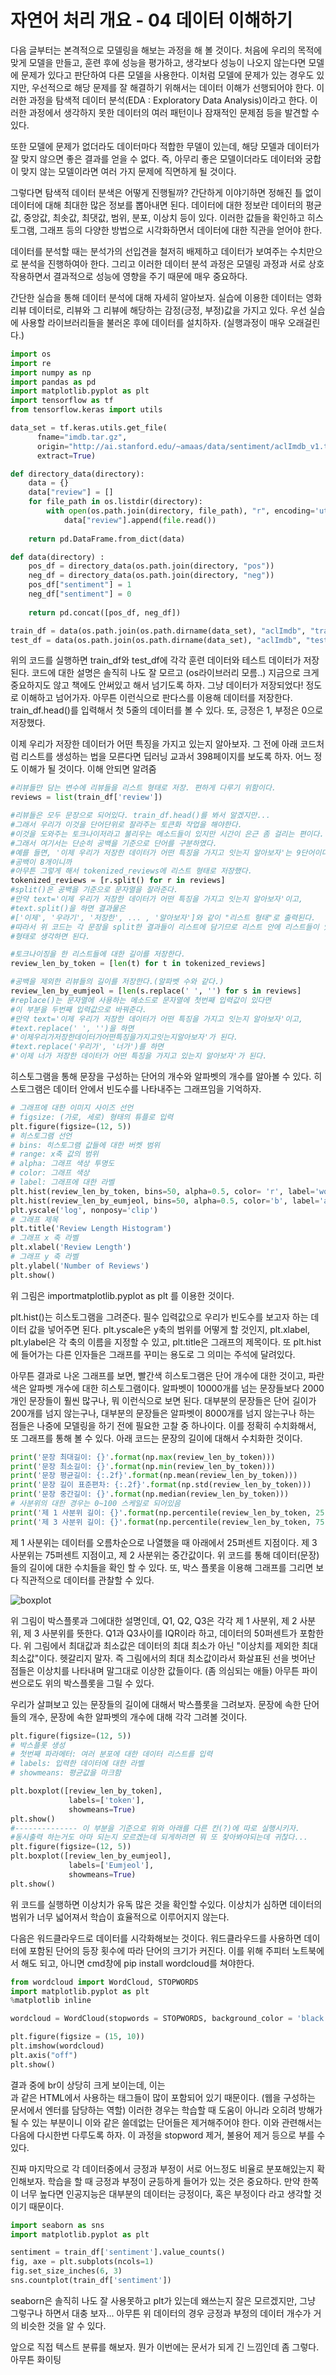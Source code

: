 # 자연어 처리 개요 - 04 데이터 이해하기



다음 글부터는 본격적으로 모델링을 해보는 과정을 해 볼 것이다. 처음에 우리의 목적에 맞게 모델을 만들고, 훈련 후에 성능을 평가하고, 생각보다 성능이 나오지 않는다면 모델에 문제가 있다고 판단하여 다른 모델을 사용한다. 이처럼 모델에 문제가 있는 경우도 있지만, 우선적으로 해당 문제를 잘 해결하기 위해서는 데이터 이해가 선행되어야 한다. 이러한 과정을 탐색적 데이터 분석(EDA : Exploratory Data Analysis)이라고 한다. 이러한 과정에서 생각하지 못한 데이터의 여러 패턴이나 잠재적인 문제점 등을 발견할 수 있다.

또한 모델에 문제가 없더라도 데이터마다 적합한 무델이 있는데, 해당 모델과 데이터가 잘 맞지 않으면 좋은 결과를 얻을 수 없다. 즉, 아무리 좋은 모델이더라도 데이터와 궁합이 맞지 않는 모델이라면 여러 가지 문제에 직면하게 될 것이다.

그렇다면 탐색적 데이터 분색은 어떻게 진행될까? 간단하게 이야기하면 정해진 틀 없이 데이터에 대해 최대한 많은 정보를 뽑아내면 된다. 데이터에 대한 정보란 데이터의 평균값, 중앙값, 최솟값, 최댓값, 범위, 분포, 이상치 등이 있다. 이러한 값들을 확인하고 히스토그램, 그래프 등의 다양한 방법으로 시각화하면서 데이터에 대한 직관을 얻어야 한다.

데이터를 분석할 때는 분석가의 선입견을 철저히 배제하고 데이터가 보여주는 수치만으로 분석을 진행하여아 한다. 그리고 이러한 데이터 분석 과정은 모델링 과정과 서로 상호작용하면서 결과적으로 성능에 영향을 주기 때문에 매우 중요하다.

간단한 실습을 통해 데이터 분석에 대해 자세히 알아보자. 실습에 이용한 데이터는 영화 리뷰 데이터로, 리뷰와 그 리뷰에 해당하는 감정(긍정, 부정)값을 가지고 있다. 우선 실습에 사용할 라이브러리들을 불러온 후에 데이터를 설치하자. (실행과정이 매우 오래걸린다.)

```python
import os
import re
import numpy as np
import pandas as pd
import matplotlib.pyplot as plt
import tensorflow as tf
from tensorflow.keras import utils

data_set = tf.keras.utils.get_file(
      fname="imdb.tar.gz", 
      origin="http://ai.stanford.edu/~amaas/data/sentiment/aclImdb_v1.tar.gz", 
      extract=True)

def directory_data(directory):
    data = {}
    data["review"] = []
    for file_path in os.listdir(directory):
        with open(os.path.join(directory, file_path), "r", encoding='utf-8') as file:
            data["review"].append(file.read())
            
    return pd.DataFrame.from_dict(data)

def data(directory) :
    pos_df = directory_data(os.path.join(directory, "pos"))
    neg_df = directory_data(os.path.join(directory, "neg"))
    pos_df["sentiment"] = 1
    neg_df["sentiment"] = 0
    
    return pd.concat([pos_df, neg_df])

train_df = data(os.path.join(os.path.dirname(data_set), "aclImdb", "train"))
test_df = data(os.path.join(os.path.dirname(data_set), "aclImdb", "test"))
```

위의 코드를 실행하면 train_df와 test_df에 각각 훈련 데이터와 테스트 데이터가 저장된다. 코드에 대한 설명은 솔직히 나도 잘 모르고 (os라이브러리 모름..) 지금으로 크게 중요하지도 않고 책에도 안써있고 해서 넘기도록 하자. 그냥 데이터가 저장되었다! 정도로 이해하고 넘어가자. 아무튼 이런식으로 판다스를 이용해 데이터를 저장한다. train_df.head()를 입력해서 첫 5줄의 데이터를 볼 수 있다. 또, 긍정은 1, 부정은 0으로 저장했다.

이제 우리가 저장한 데이터가 어떤 특징을 가지고 있는지 알아보자. 그 전에 아래 코드처럼 리스트를 생성하는 법을 모른다면 딥러닝 교과서 398페이지를 보도록 하자. 어느 정도 이해가 될 것이다. 이해 안되면 알려줌

```python
#리뷰들만 담는 변수에 리뷰들을 리스트 형태로 저장. 편하게 다루기 위함이다.
reviews = list(train_df['review'])

#리뷰들은 모두 문장으로 되어있다. train_df.head()를 봐서 알겠지만...
#그래서 우리가 이것을 단어단위로 잘라주는 토큰화 작업을 해야한다.
#이것을 도와주는 토크나이저라고 불리우는 메소드들이 있지만 시간이 은근 좀 걸리는 편이다.
#그래서 여기서는 단순히 공백을 기준으로 단어를 구분하였다.
#예를 들면, '이제 우리가 저장한 데이터가 어떤 특징을 가지고 잇는지 알아보자'는 9단어이다.
#공백이 8개이니까
#아무튼 그렇게 해서 tokenized_reviews에 리스트 형태로 저장했다.
tokenized_reviews = [r.split() for r in reviews]
#split()은 공백을 기준으로 문자열을 잘라준다.
#만약 text='이제 우리가 저장한 데이터가 어떤 특징을 가지고 잇는지 알아보자'이고,
#text.split()을 하면 결과물은
#['이제', '우라기', '저장한', ... , '알아보자']와 같이 "리스트 형태"로 출력된다.
#따라서 위 코드는 각 문장을 split한 결과들이 리스트에 담기므로 리스트 안에 리스트들이 있는
#형태로 생각하면 된다.

#토크나이징을 한 리스트들에 대한 길이를 저장한다.
review_len_by_token = [len(t) for t in tokenized_reviews]

#공백을 제외한 리뷰들의 길이를 저장한다.(알파벳 수와 같다.)
review_len_by_eumjeol = [len(s.replace(' ', '') for s in reviews]
#replace()는 문자열에 사용하는 메소드로 문자열에 첫번째 입력값이 있다면
#이 부분을 두번째 입력값으로 바꿔준다.
#만약 text='이제 우리가 저장한 데이터가 어떤 특징을 가지고 잇는지 알아보자'이고,
#text.replace(' ', '')을 하면
#'이제우리가저장한데이터가어떤특징을가지고잇는지알아보자'가 된다.
#text.replace('우리가', '너가')를 하면
#'이제 너가 저장한 데이터가 어떤 특징을 가지고 있는지 알아보자'가 된다.
```

히스토그램을 통해 문장을 구성하는 단어의 개수와 알파벳의 개수를 알아볼 수 있다. 히스토그램은 데이터 안에서 빈도수를 나타내주는 그래프임을 기억하자.

```python
# 그래프에 대한 이미지 사이즈 선언
# figsize: (가로, 세로) 형태의 튜플로 입력
plt.figure(figsize=(12, 5))
# 히스토그램 선언
# bins: 히스토그램 값들에 대한 버켓 범위
# range: x축 값의 범위
# alpha: 그래프 색상 투명도
# color: 그래프 색상
# label: 그래프에 대한 라벨
plt.hist(review_len_by_token, bins=50, alpha=0.5, color= 'r', label='word')
plt.hist(review_len_by_eumjeol, bins=50, alpha=0.5, color='b', label='alphabet')
plt.yscale('log', nonposy='clip')
# 그래프 제목
plt.title('Review Length Histogram')
# 그래프 x 축 라벨
plt.xlabel('Review Length')
# 그래프 y 축 라벨
plt.ylabel('Number of Reviews')
plt.show()
```

위 그림은 importmatplotlib.pyplot as plt 를 이용한 것이다.

plt.hist()는 히스토그램을 그려준다.  필수 입력값으로 우리가 빈도수를 보고자 하는 데이터 값을 넣어주면 된다. plt.yscale은 y축의 범위를 어떻게 할 것인지, plt.xlabel, plt.ylabel은 각 축의 이름을 지정할 수 있고, plt.title은 그래프의 제목이다. 또 plt.hist에 들어가는 다른 인자들은 그래프를 꾸미는 용도로 그 의미는 주석에 달려있다.

아무튼 결과로 나온 그래프를 보면, 빨간색 히스토그램은 단어 개수에 대한 것이고, 파란색은 알파벳 개수에 대한 히스토그램이다. 알파벳이 10000개를 넘는 문장들보다 2000개인 문장들이 훨씬 많구나, 뭐 이런식으로 보면 된다. 대부분의 문장들은 단어 길이가 200개를 넘지 않는구나, 대부분의 문장들은 알파벳이 8000개를 넘지 않는구나 하는 점들은 나중에 모델링을 하기 전에 필요한 고찰 중 하나이다. 이를 정확히 수치화해서, 또 그래프를 통해 볼 수 있다. 아래 코드는 문장의 길이에 대해서 수치화한 것이다.

```python
print('문장 최대길이: {}'.format(np.max(review_len_by_token)))
print('문장 최소길이: {}'.format(np.min(review_len_by_token)))
print('문장 평균길이: {:.2f}'.format(np.mean(review_len_by_token)))
print('문장 길이 표준편차: {:.2f}'.format(np.std(review_len_by_token)))
print('문장 중간길이: {}'.format(np.median(review_len_by_token)))
# 사분위의 대한 경우는 0~100 스케일로 되어있음
print('제 1 사분위 길이: {}'.format(np.percentile(review_len_by_token, 25)))
print('제 3 사분위 길이: {}'.format(np.percentile(review_len_by_token, 75)))
```

제 1 사분위는 데이터를 오름차순으로 나열했을 때 아래에서 25퍼센트 지점이다. 제 3 사분위는 75퍼센트 지점이고, 제 2 사분위는 중간값이다.  위 코드를 통해 데이터(문장)들의 길이에 대한 수치들을 확인 할 수 있다.  또, 박스 플롯을 이용해 그래프를 그리면 보다 직관적으로 데이터를 관찰할 수 있다.

![boxplot](./images/boxplot.jpg)

위 그림이 박스플롯과 그에대한 설명인데, Q1, Q2, Q3은 각각 제 1 사분위, 제 2 사분위, 제 3 사분위를 뜻한다. Q1과 Q3사이를 IQR이라 하고, 데이터의 50퍼센트가 포함한다. 위 그림에서 최대값과 최소값은 데이터의 최대 최소가 아닌 "이상치를 제외한 최대 최소값"이다. 헷갈리지 말자. 즉 그림에서의 최대 최소값이라서 화살표된 선을 벗어난 점들은 이상치를 나타내며 말그대로 이상한 값들이다. (좀 의심되는 애들) 아무튼 파이썬으로도 위의 박스플롯을 그릴 수 있다.

우리가 살펴보고 있는 문장들의 길이에 대해서 박스플롯을 그려보자. 문장에 속한 단어들의 개수, 문장에 속한 알파벳의 개수에 대해 각각 그려볼 것이다.

```python
plt.figure(figsize=(12, 5))
# 박스플롯 생성
# 첫번째 파라메터: 여러 분포에 대한 데이터 리스트를 입력
# labels: 입력한 데이터에 대한 라벨
# showmeans: 평균값을 마크함

plt.boxplot([review_len_by_token],
             labels=['token'],
             showmeans=True)
plt.show()
#-------------- 이 부분을 기준으로 위와 아래를 다른 칸(?)에 따로 실행시키자.
#동시출력 하는거도 아마 되는지 모르겠는데 되게하려면 뭐 또 찾아봐야되는데 귀찮다...
plt.figure(figsize=(12, 5))
plt.boxplot([review_len_by_eumjeol],
             labels=['Eumjeol'], 
             showmeans=True)
plt.show()
```

위 코드를 실행하면 이상치가 유독 많은 것을 확인할 수있다. 이상치가 심하면 데이터의 범위가 너무 넓어져서 학습이 효율적으로 이루어지지 않는다. 

다음은 워드클라우드로 데이터를 시각화해보는 것이다. 워드클라우드를 사용하면 데이터에 포함된 단어의 등장 횟수에 따라 단어의 크기가 커진다. 이를 위해 주피터 노트북에서 해도 되고, 아니면 cmd창에 pip install wordcloud를 쳐야한다.

```python
from wordcloud import WordCloud, STOPWORDS
import matplotlib.pyplot as plt
%matplotlib inline

wordcloud = WordCloud(stopwords = STOPWORDS, background_color = 'black', width = 800, height = 600).generate(' '.join(train_df['review']))

plt.figure(figsize = (15, 10))
plt.imshow(wordcloud)
plt.axis("off")
plt.show()
```

결과 중에 br이 상당히 크게 보이는데, 이는 <br>과 같은 HTML에서 사용하는 태그들이 많이 포함되어 있기 때문이다. (웹을 구성하는 문서에서 엔터를 담당하는 역할) 이러한 경우는 학습할 때 도움이 아니라 오히려 방해가 될 수 있는 부분이니 이와 같은 쓸데없는 단어들은 제거해주어야 한다.  이와 관련해서는 다음에 다시한번 다루도록 하자. 이 과정을 stopword 제거, 불용어 제거 등으로 부를 수 있다.

진짜 마지막으로 각 데이터중에서 긍정과 부정이 서로 어느정도 비율로 분포해있는지 확인해보자. 학습을 할 때 긍정과 부정이 균등하게 들어가 있는 것은 중요하다. 만약 한쪽이 너무 높다면 인공지능은 대부분의 데이터는 긍정이다, 혹은 부정이다 라고 생각할 것이기 때문이다.

```python
import seaborn as sns
import matplotlib.pyplot as plt

sentiment = train_df['sentiment'].value_counts()
fig, axe = plt.subplots(ncols=1)
fig.set_size_inches(6, 3)
sns.countplot(train_df['sentiment'])
```

seaborn은 솔직히 나도 잘 사용못하고 plt가 있는데 왜쓰는지 잘은 모르겠지만, 그냥 그렇구나 하면서 대충 보자... 아무튼 위 데이터의 경우 긍정과 부정의 데이터 개수가 거의 비슷한 것을 알 수 있다. 

앞으로 직접 텍스트 분류를 해보자. 뭔가 이번에는 문서가 되게 긴 느낌인데 좀 그렇다. 아무튼 화이팅